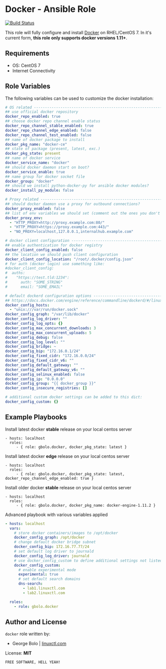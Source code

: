 Docker - Ansible Role
=========

[![Build Status](https://travis-ci.org/gbolo/ansible-role-docker.svg?branch=master)](https://travis-ci.org/gbolo/ansible-role-docker)

This role will fully configure and install [Docker](https://www.docker.com/) on RHEL/CentOS 7. In it's current form, **this role only supports docker versions 1.11+**.

Requirements
------------

- OS: CentOS 7
- Internet Connectivity

Role Variables
--------------

The following variables can be used to customize the docker installation:
```yaml
# OS related -------------------------------------------------------------------
## use official docker repository
docker_repo_enabled: true
## choose docker repo channel enable status
docker_repo_channel_stable_enabled: true
docker_repo_channel_edge_enabled: false
docker_repo_channel_test_enabled: false
## name of docker package to install
docker_pkg_name: "docker-ce"
## state of package (present, latest, exc.)
docker_pkg_state: present
## name of docker service
docker_service_name: "docker"
## should docker daemon start on boot?
docker_service_enable: true
## name group for docker socket file
docker_group: "docker"
## should we install python-docker-py for ansible docker modules?
docker_install_py_module: false

# Proxy related ----------------------------------------------------------------
## should docker daemon use a proxy for outbound connections?
docker_proxy_enabled: false
## list of env variables we should set (comment out the ones you don't need)
docker_proxy_env:
  - "HTTP_PROXY=http://proxy.example.com:80/"
  - "HTTP_PROXY=https://proxy.example.com:443/"
  - "NO_PROXY=localhost,127.0.0.1,internalhub.example.com"

# docker client configuration --------------------------------------------------
## enable authentication for docker registry
docker_client_config_enabled: false
## the location we should push client configuration
docker_client_config_location: "/root/.docker/config.json"
# for auth (docker login) use something like:
#docker_client_config:
#  auths:
#    "https://test.tld:1234":
#      auth: "SOME_STRING"
#      email: "SOME_EMAIL"

# default dockerd configuration options ----------------------------------------
## https://docs.docker.com/engine/reference/commandline/dockerd/#/linux-configuration-file
docker_config_hosts:
  - "unix:///var/run/docker.sock"
docker_config_graph: "/var/lib/docker"
docker_config_log_driver: ""
docker_config_log_opts: {}
docker_config_max_concurrent_downloads: 3
docker_config_max_concurrent_uploads: 5
docker_config_debug: false
docker_config_log_level: ""
docker_config_bridge: ~
docker_config_bip: "172.16.0.1/24"
docker_config_fixed_cidr: "172.16.0.0/24"
docker_config_fixed_cidr_v6: ""
docker_config_default_gateway: ""
docker_config_default_gateway_v6: ""
docker_config_selinux_enabled: false
docker_config_ip: "0.0.0.0"
docker_config_group: "{{ docker_group }}"
docker_config_insecure_registries: []

# additional custom docker settings can be added to this dict:
docker_config_custom: {}
```

Example Playbooks
----------------

Install latest docker **stable** release on your local centos server
```
- hosts: localhost
  roles:
     - { role: gbolo.docker, docker_pkg_state: latest }
```
Install latest docker **edge** release on your local centos server
```
- hosts: localhost
  roles:
     - { role: gbolo.docker, docker_pkg_state: latest, docker_repo_channel_edge_enabled: true }
```
Install older docker **stable** release on your local centos server
```
- hosts: localhost
  roles:
     - { role: gbolo.docker, docker_pkg_name: docker-engine-1.11.2 }
```
Advanced playbook with various variables applied
```yaml
- hosts: localhost
  vars:
    # store docker containers/images to /opt/docker
    docker_config_graph: /opt/docker
    # change default docker bridge subnet
    docker_config_bip: 172.16.77.77/24
    # set default log driver to journald
    docker_config_log_driver: journald
    # use docker_config_custom to define additional settings not listed above
    docker_config_custom:
      # enable experimental mode
      experimental: true
      # set default search domains
      dns-search:
        - lab1.linuxctl.com
        - lab2.linuxctl.com

  roles:
    - role: gbolo.docker
```

Author and License
-------
`docker` role written by:
- George Bolo | [linuxctl.com](https://linuxctl.com)

License: **MIT**

`FREE SOFTWARE, HELL YEAH!`
